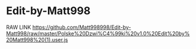 # Edit-by-Matt998

RAW LINK https://github.com/Matt998998/Edit-by-Matt998/raw/master/Polske%20Dzwi%C4%99ki%20v1.0%20Edit%20by%20Matt998%20(1).user.js
